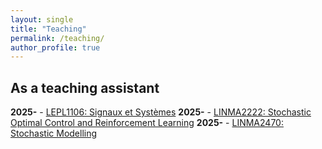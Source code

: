```yaml
---
layout: single
title: "Teaching"
permalink: /teaching/
author_profile: true
---
```


## As a teaching assistant

**2025-** - [LEPL1106: Signaux et Systèmes](https://uclouvain.be/cours-2025-lepl1106)
**2025-** - [LINMA2222: Stochastic Optimal Control and Reinforcement Learning](https://www.uclouvain.be/cours-2025-LINMA2222.html)
**2025-** - [LINMA2470: Stochastic Modelling](https://uclouvain.be/cours-2025-linma2470)